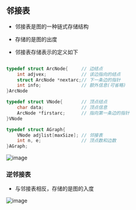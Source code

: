 ## 邻接表

- 邻接表是图的一种链式存储结构

- 存储的是图的出度

- 邻接表存储表示的定义如下

```cpp

typedef struct ArcNode{		// 边结点
	int adjvex;				// 该边指向的结点
	struct ArcNode *nextarc;// 下一条边的指针
	int info;				// 额外信息(可省略)
}ArcNode

typedef struct VNode{		// 顶点结点
	char data;				// 顶点信息
	ArcNode *firstarc;		// 指向第一条边的指针
}VNode

typedef struct AGraph{
	VNode adjlist[maxSize];	// 邻接表
	int n, e;				// 顶点数和边数
}AGraph;

```

![image](https://github.com/YC-L/Postgraduate-examination/blob/DataStructure/imgs/Adjacency-list.png)

### 逆邻接表

- 与邻接表相反，存储的是图的入度

![image](https://github.com/YC-L/Postgraduate-examination/blob/DataStructure/imgs/Reverse-adjacency-list.png.png)





